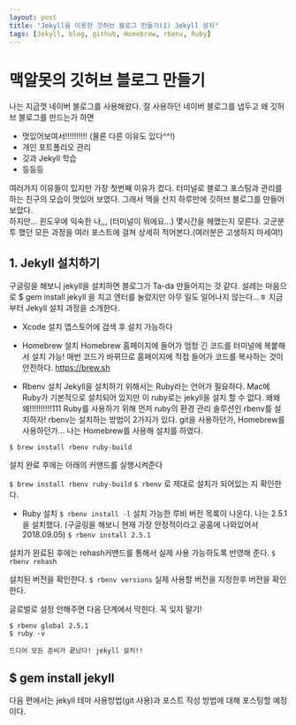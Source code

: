 ```yaml
---
layout: post
title: "Jekyll을 이용한 깃허브 블로그 만들기(1) Jekyll 설치"
tags: [Jekyll, blog, github, Homebrew, rbenv, Ruby]
---
```

# 맥알못의 깃허브 블로그 만들기

나는 지금껏 네이버 블로그를 사용해왔다. 잘 사용하던 네이버 블로그를 냅두고 왜 깃허브 블로그를 만드는가 하면 
* 멋있어보여서!!!!!!!!!! (물론 다른 이유도 있다^^!)
* 개인 포트폴리오 관리
* 깃과 Jekyll 학습
* 등등등 

여러가지 이유들이 있지만 가장 첫번째 이유가 컸다. 터미널로 블로그 포스팅과 관리를 하는 친구의 모습이 멋있어 보였다. 그래서 맥을 산지 하루만에 깃허브 블로그를 만들어 보았다.  
하지만... 윈도우에 익숙한 나,,, (터미널이 뭐에요...) 몇시간을 헤맸는지 모른다. 고군분투 했던 모든 과정을 여러 포스트에 걸쳐 상세히 적어본다.(여러분은 고생하지 마세여!)

## 1. Jekyll 설치하기 
구글링을 해보니 jekyll을 설치하면 블로그가 Ta-da 만들어지는 것 같다. 설레는 마음으로 $ gem install jekyll 을 치고 엔터를 눌렀지만 아무 일도 일어나지 않는다...ㅎ 지금부터 Jekyll 설치 과정을 소개한다.

* Xcode 설치
앱스토어에 검색 후 설치 가능하다

* Homebrew 설치
Homebrew 홈페이지에 들어가 엄청 긴 코드를 터미널에 복붙해서 설치 가능! 매번 코드가 바뀌므로 홈페이지에 직접 들어가 코드를 복사하는 것이 안전하다. 
https://brew.sh

* Rbenv 설치 
Jekyll을 설치하기 위해서는 Ruby라는 언어가 필요하다. Mac에 Ruby가 기본적으로 설치되어 있지만 이 ruby로는 jekyll을 설치 할 수 없다. 왜왜왜!!!!!!!!!!111 
Ruby를 사용하기 위해 먼저 ruby의 환경 관리 솔루션인 rbenv를 설치하자!
rbenv는 설치하는 방법이 2가지가 있다. git을 사용하던가, Homebrew를 사용하던가...
나는 Homebrew를 사용해 설치를 하였다.

`$ brew install rbenv ruby-build`

설치 완료 후에는 아래의 커맨드를 실행시켜준다 

`$ brew install rbenv ruby-build` 
`$ rbenv` 로 제대로 설치가 되어있는 지 확인한다.

* Ruby 설치
`$ rbenv install -l` 
설치 가능한 루비 버전 목록이 나온다.
나는 2.5.1을 설치했다. (구글링을 해보니 현재 가장 안정적이라고 공홈에 나와있어서 2018.09.05)
`$ rbenv install 2.5.1`

설치가 완료된 후에는 rehash커맨드를 통해서 실제 사용 가능하도록 반영해 준다.
`$ rbenv rehash`

설치된 버전을 확인한다.
`$ rbenv versions`
실제 사용할 버전을 지정한후 버전을 확인한다.

글로벌로 설정 안해주면 다음 단계에서 막힌다. 꼭 잊지 말기!
```
$ rbenv global 2.5.1
$ ruby -v
```
	드디어 모든 준비가 끝났다! jekyll 설치!!

## $ gem install jekyll

다음 편에서는 jekyll 테마 사용방법(git 사용)과 포스트 작성 방법에 대해 포스팅할 예정이다. 

